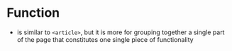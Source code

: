 # Function
- is similar to `<article>`, but it is more for grouping together a single part of the page that constitutes one single piece of functionality